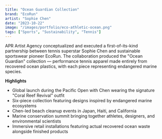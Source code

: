 ```yaml
---
title: "Ocean Guardian Collection"
brand: "EcoRun"
artist: "Sophie Chen"
date: "2023-10-22"
image: "/images/portfolio/eco-athletic-ocean.png"
tags: ["Sports", "Sustainability", "Tennis"]
---
```


APR Artist Agency conceptualized and executed a first-of-its-kind partnership between tennis superstar Sophie Chen and sustainable sportswear pioneer EcoRun. The collaboration produced the "Ocean Guardian" collection — performance tennis apparel made entirely from recovered ocean plastics, with each piece representing endangered marine species.

**Highlights**
- Global launch during the Pacific Open with Chen wearing the signature "Coral Reef Revival" outfit
- Six-piece collection featuring designs inspired by endangered marine ecosystems
- Chen-led beach cleanup events in Japan, Haiti, and California
- Marine conservation summit bringing together athletes, designers, and environmental scientists
- Immersive retail installations featuring actual recovered ocean waste alongside finished products
